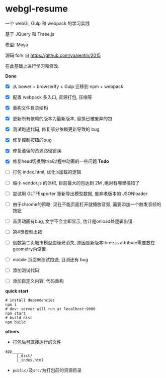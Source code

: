# webgl-resume

一个 webGl, Gulp 和 webpack 的学习实践

基于 JQuery 和 Three.js

模型: Maya

源码 fork 自  https://github.com/vaalentin/2015 

在此基础上进行学习和修改.

**Done**

- [x] 从 bower + browserify + Gulp 迁移到 npm + webpack
- [x] 配置 webpack 多入口, 资源打包, 压缩等
- [x] 重构文件目录结构
- [x] 更新所有依赖的版本为最新版本, 替换已被废弃的包
- [x] 测试跑通代码, 修复部分依赖更新导致的 bug
- [x] 修复控制按钮的bug
- [x] 修复遗留的资源路径错误
- [x] 修复head切换到trial过程中动画的一些问题
**Todo**

- [ ] 打包 index.html, 优化js加载的逻辑
- [ ] 缩小 vendor.js 的体积, 目前最大的包达到 2M ,绝对有哪里搞错了
- [ ] 尝试用 GLTFExporter 重新导出模型数据, 废弃老版本的 JSONloader
- [ ] 由于chrome的策略, 现在不能页面打开就播放音频, 需要添加一个触发音频的按钮
- [ ] 首页动画有bug, 文字不会立即显示, 估计是onload处逻辑出错.
- [ ] 第4页模型出错
- [ ] 倒数第二页城市模型边缘光消失, 原因是新版本three.js attribute需要放在geometry内设置
- [ ] mobile 页面未测试跑通, 目测还有 bug
- [ ] 添加测试代码
- [ ] 添加自定义内容, 代码重构

**quick start**

```shell
# install dependencies
npm i
# dev: server will run at localhost:9000
npm start
# build dist
npm build
```

**others**

- 打包后可直接运行的文件

```
app_____
     |_dist/
     |_index.html
```

- `public/`及`src/`为打包前的资源目录